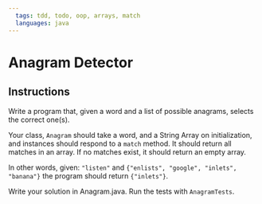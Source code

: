 ```yaml
---
  tags: tdd, todo, oop, arrays, match
  languages: java
---
```


# Anagram Detector

## Instructions

Write a program that, given a word and a list of possible anagrams,
selects the correct one(s).

Your class, `Anagram` should take a word, and a String Array on initialization, and instances should
respond to a `match` method. It should return
all matches in an array. If no matches exist, it should return an empty array.

In other words, given: `"listen"` and `{"enlists", "google", "inlets", "banana"}`
the program should return `{"inlets"}`.


Write your solution in Anagram.java. Run the tests with `AnagramTests`.


